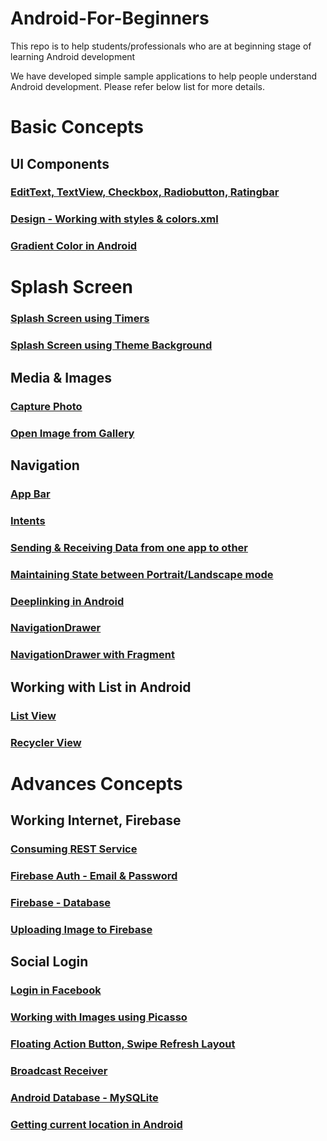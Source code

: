 # Android-For-Beginners

This repo is to help students/professionals who are at beginning stage of learning Android development

We have developed simple sample applications to help people understand Android development. Please refer below list for more details.

# Basic Concepts
## UI Components

### [EditText, TextView, Checkbox, Radiobutton, Ratingbar](https://github.com/sathya26d94/FormWithDataBaseSample)

### [Design - Working with styles & colors.xml](https://github.com/iamvickyav/Android-For-Beginners/blob/master/design.md)

### [Gradient Color in Android](https://github.com/iamvickyav/Android-For-Beginners/edit/master/gradient.md)

# Splash Screen

### [Splash Screen using Timers](https://github.com/iamvickyav/Android-For-Beginners/blob/master/design.md)
### [Splash Screen using Theme Background](https://github.com/iamvickyav/Android-For-Beginners/blob/master/design.md)


## Media & Images

### [Capture Photo](https://github.com/iamvickyav/Android-For-Beginners/blob/master/design.md)

### [Open Image from Gallery](https://github.com/iamvickyav/Android-For-Beginners/blob/master/design.md)

## Navigation

### [App Bar](https://github.com/iamvickyav/Android-For-Beginners/blob/master/design.md)

### [Intents](https://github.com/iamvickyav/Android-For-Beginners/blob/master/design.md)

### [Sending & Receiving Data from one app to other](https://github.com/iamvickyav/Android-For-Beginners/blob/master/design.md)

### [Maintaining State between Portrait/Landscape mode](https://github.com/iamvickyav/Android-For-Beginners/blob/master/design.md)

### [Deeplinking in Android](https://github.com/iamvickyav/Android-For-Beginners/blob/master/design.md)

### [NavigationDrawer](https://github.com/iamvickyav/Android-For-Beginners/blob/master/design.md)

### [NavigationDrawer with Fragment](https://github.com/iamvickyav/Android-For-Beginners/blob/master/design.md)

## Working with List in Android

### [List View](https://github.com/iamvickyav/Android-For-Beginners/blob/master/design.md)

### [Recycler View](https://github.com/iamvickyav/Android-For-Beginners/blob/master/design.md)

# Advances Concepts
## Working Internet, Firebase

### [Consuming REST Service](https://github.com/iamvickyav/Android-For-Beginners/blob/master/design.md)

### [Firebase Auth - Email & Password](https://github.com/iamvickyav/Android-For-Beginners/blob/master/design.md)

### [Firebase - Database](https://github.com/iamvickyav/Android-For-Beginners/blob/master/design.md)

### [Uploading Image to Firebase](https://github.com/iamvickyav/Android-For-Beginners/blob/master/design.md)

## Social Login

### [Login in Facebook](https://github.com/iamvickyav/Android-For-Beginners/blob/master/design.md)

### [Working with Images using Picasso](https://github.com/iamvickyav/Android-For-Beginners/blob/master/design.md)

### [Floating Action Button, Swipe Refresh Layout](https://github.com/iamvickyav/Android-For-Beginners/blob/master/design.md)

### [Broadcast Receiver](https://github.com/iamvickyav/Android-For-Beginners/blob/master/design.md)

### [Android Database - MySQLite](https://github.com/iamvickyav/Android-For-Beginners/blob/master/design.md)

### [Getting current location in Android](https://github.com/iamvickyav/Android-For-Beginners/blob/master/design.md)
